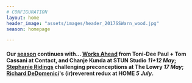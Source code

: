 ```yaml
---
# CONFIGURATION
layout: home
header_image: "assets/images/header_2017SSWarn_wood.jpg"
season: homepage

---
```

#### Our [season](/current/2017-springsummer) continues with… [Works Ahead](/current/2017-worksahead) from Toni-Dee Paul + Tom Cassani at Contact, and Chanje Kunda at STUN Studio *11+12 May*; [Stephanie Ridings](/current/2017-springsummer/ridings) challenging preconceptions at The Lowry *17 May*; [Richard DeDomenici](/current/2017-springsummer/redux)'s (ir)reverent redux at HOME *5 July*.
